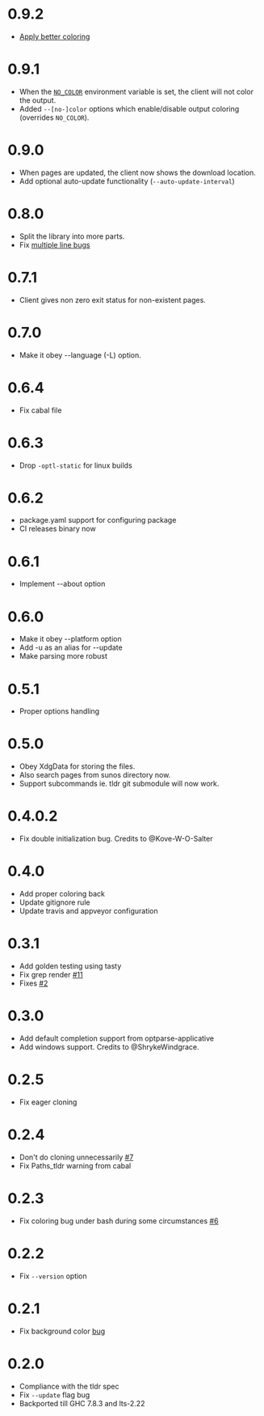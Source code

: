 # 0.9.2

* [Apply better coloring](https://github.com/psibi/tldr-hs/pull/43 "https://github.com/psibi/tldr-hs/pull/43")

# 0.9.1

* When the [`NO_COLOR`](https://no-color.org/) environment variable is set, the client will not color the output.
* Added `--[no-]color` options which enable/disable output coloring (overrides `NO_COLOR`).

# 0.9.0

* When pages are updated, the client now shows the download location.
* Add optional auto-update functionality (`--auto-update-interval`)

# 0.8.0

* Split the library into more parts.
* Fix [multiple line bugs](https://github.com/psibi/tldr-hs/issues/26 "multiple line bugs")

# 0.7.1

* Client gives non zero exit status for non-existent pages.

# 0.7.0

* Make it obey --language (-L) option.

# 0.6.4

* Fix cabal file

# 0.6.3

* Drop `-optl-static` for linux builds

# 0.6.2

* package.yaml support for configuring package
* CI releases binary now

# 0.6.1

* Implement --about option

# 0.6.0

* Make it obey --platform option
* Add -u as an alias for --update
* Make parsing more robust

# 0.5.1

* Proper options handling

# 0.5.0

* Obey XdgData for storing the files.
* Also search pages from sunos directory now.
* Support subcommands ie. tldr git submodule will now work.

# 0.4.0.2

* Fix double initialization bug. Credits to @Kove-W-O-Salter

# 0.4.0

* Add proper coloring back
* Update gitignore rule
* Update travis and appveyor configuration

# 0.3.1

* Add golden testing using tasty
* Fix grep render [#11](https://github.com/psibi/tldr-hs/issues/11)
* Fixes [#2](https://github.com/psibi/tldr-hs/issues/2)

# 0.3.0

* Add default completion support from optparse-applicative
* Add windows support. Credits to @ShrykeWindgrace.

# 0.2.5

* Fix eager cloning

# 0.2.4

* Don't do cloning unnecessarily [#7](https://github.com/psibi/tldr-hs/issues/7)
* Fix Paths_tldr warning from cabal

# 0.2.3

* Fix coloring bug under bash during some circumstances [#6](https://github.com/psibi/tldr-hs/pull/6/files)

# 0.2.2

* Fix `--version` option

# 0.2.1

* Fix background color [bug](https://github.com/psibi/tldr-hs/pull/3)

# 0.2.0

* Compliance with the tldr spec
* Fix `--update` flag bug
* Backported till GHC 7.8.3 and lts-2.22
